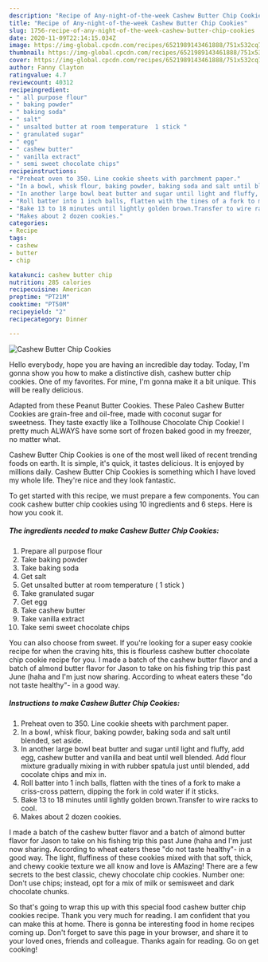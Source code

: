 ```yaml
---
description: "Recipe of Any-night-of-the-week Cashew Butter Chip Cookies"
title: "Recipe of Any-night-of-the-week Cashew Butter Chip Cookies"
slug: 1756-recipe-of-any-night-of-the-week-cashew-butter-chip-cookies
date: 2020-11-09T22:14:15.034Z
image: https://img-global.cpcdn.com/recipes/6521989143461888/751x532cq70/cashew-butter-chip-cookies-recipe-main-photo.jpg
thumbnail: https://img-global.cpcdn.com/recipes/6521989143461888/751x532cq70/cashew-butter-chip-cookies-recipe-main-photo.jpg
cover: https://img-global.cpcdn.com/recipes/6521989143461888/751x532cq70/cashew-butter-chip-cookies-recipe-main-photo.jpg
author: Fanny Clayton
ratingvalue: 4.7
reviewcount: 40312
recipeingredient:
- " all purpose flour"
- " baking powder"
- " baking soda"
- " salt"
- " unsalted butter at room temperature  1 stick "
- " granulated sugar"
- " egg"
- " cashew butter"
- " vanilla extract"
- " semi sweet chocolate chips"
recipeinstructions:
- "Preheat oven to 350. Line cookie sheets with parchment paper."
- "In a bowl, whisk flour, baking powder, baking soda and salt until blended, set aside."
- "In another large bowl beat butter and sugar until light and fluffy, add egg, cashew butter and vanilla and beat until well blended. Add flour mixture gradually mixing in with rubber spatula just until blended, add cocolate chips and mix in."
- "Roll batter into 1 inch balls, flatten with the tines of a fork to make a criss-cross pattern, dipping the fork in cold water if it sticks."
- "Bake 13 to 18 minutes until lightly golden brown.Transfer to wire racks to cool."
- "Makes about 2 dozen cookies."
categories:
- Recipe
tags:
- cashew
- butter
- chip

katakunci: cashew butter chip 
nutrition: 285 calories
recipecuisine: American
preptime: "PT21M"
cooktime: "PT50M"
recipeyield: "2"
recipecategory: Dinner

---
```



![Cashew Butter Chip Cookies](https://img-global.cpcdn.com/recipes/6521989143461888/751x532cq70/cashew-butter-chip-cookies-recipe-main-photo.jpg)

Hello everybody, hope you are having an incredible day today. Today, I'm gonna show you how to make a distinctive dish, cashew butter chip cookies. One of my favorites. For mine, I'm gonna make it a bit unique. This will be really delicious.

Adapted from these Peanut Butter Cookies. These Paleo Cashew Butter Cookies are grain-free and oil-free, made with coconut sugar for sweetness. They taste exactly like a Tollhouse Chocolate Chip Cookie! I pretty much ALWAYS have some sort of frozen baked good in my freezer, no matter what.

Cashew Butter Chip Cookies is one of the most well liked of recent trending foods on earth. It is simple, it's quick, it tastes delicious. It is enjoyed by millions daily. Cashew Butter Chip Cookies is something which I have loved my whole life. They're nice and they look fantastic.


To get started with this recipe, we must prepare a few components. You can cook cashew butter chip cookies using 10 ingredients and 6 steps. Here is how you cook it.

<!--inarticleads1-->

##### The ingredients needed to make Cashew Butter Chip Cookies:

1. Prepare  all purpose flour
1. Take  baking powder
1. Take  baking soda
1. Get  salt
1. Get  unsalted butter at room temperature ( 1 stick )
1. Take  granulated sugar
1. Get  egg
1. Take  cashew butter
1. Take  vanilla extract
1. Take  semi sweet chocolate chips


You can also choose from sweet. If you&#39;re looking for a super easy cookie recipe for when the craving hits, this is flourless cashew butter chocolate chip cookie recipe for you. I made a batch of the cashew butter flavor and a batch of almond butter flavor for Jason to take on his fishing trip this past June (haha and I&#39;m just now sharing. According to wheat eaters these &#34;do not taste healthy&#34;- in a good way. 

<!--inarticleads2-->

##### Instructions to make Cashew Butter Chip Cookies:

1. Preheat oven to 350. Line cookie sheets with parchment paper.
1. In a bowl, whisk flour, baking powder, baking soda and salt until blended, set aside.
1. In another large bowl beat butter and sugar until light and fluffy, add egg, cashew butter and vanilla and beat until well blended. Add flour mixture gradually mixing in with rubber spatula just until blended, add cocolate chips and mix in.
1. Roll batter into 1 inch balls, flatten with the tines of a fork to make a criss-cross pattern, dipping the fork in cold water if it sticks.
1. Bake 13 to 18 minutes until lightly golden brown.Transfer to wire racks to cool.
1. Makes about 2 dozen cookies.


I made a batch of the cashew butter flavor and a batch of almond butter flavor for Jason to take on his fishing trip this past June (haha and I&#39;m just now sharing. According to wheat eaters these &#34;do not taste healthy&#34;- in a good way. The light, fluffiness of these cookies mixed with that soft, thick, and chewy cookie texture we all know and love is AMazing! There are a few secrets to the best classic, chewy chocolate chip cookies. Number one: Don&#39;t use chips; instead, opt for a mix of milk or semisweet and dark chocolate chunks. 

So that's going to wrap this up with this special food cashew butter chip cookies recipe. Thank you very much for reading. I am confident that you can make this at home. There is gonna be interesting food in home recipes coming up. Don't forget to save this page in your browser, and share it to your loved ones, friends and colleague. Thanks again for reading. Go on get cooking!
